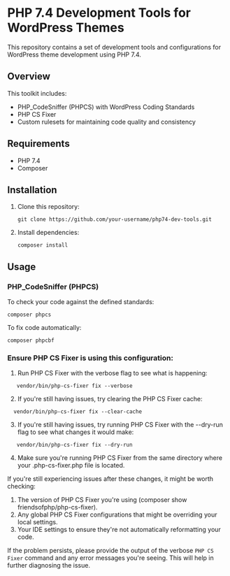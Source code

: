 # PHP 7.4 Development Tools for WordPress Themes

This repository contains a set of development tools and configurations for WordPress theme development using PHP 7.4.

## Overview

This toolkit includes:

- PHP_CodeSniffer (PHPCS) with WordPress Coding Standards
- PHP CS Fixer
- Custom rulesets for maintaining code quality and consistency

## Requirements

- PHP 7.4
- Composer

## Installation

1. Clone this repository:
   ```
   git clone https://github.com/your-username/php74-dev-tools.git
   ```

2. Install dependencies:
   ```
   composer install
   ```

## Usage

### PHP_CodeSniffer (PHPCS)

To check your code against the defined standards:
```
composer phpcs
```

To fix code automatically:
```
composer phpcbf
```
### Ensure PHP CS Fixer is using this configuration:

1. Run PHP CS Fixer with the verbose flag to see what is happening:
```
   vendor/bin/php-cs-fixer fix --verbose
```

2. If you're still having issues, try clearing the PHP CS Fixer cache:

```
  vendor/bin/php-cs-fixer fix --clear-cache
```

3. If you're still having issues, try running PHP CS Fixer with the --dry-run flag to see what changes it would make:

```
   vendor/bin/php-cs-fixer fix --dry-run
```

4. Make sure you're running PHP CS Fixer from the same directory where your .php-cs-fixer.php file is located.

If you're still experiencing issues after these changes, it might be worth checking:
1. The version of PHP CS Fixer you're using (composer show friendsofphp/php-cs-fixer).
2. Any global PHP CS Fixer configurations that might be overriding your local settings.
3. Your IDE settings to ensure they're not automatically reformatting your code.

If the problem persists, please provide the output of the verbose `PHP CS Fixer` command and any error messages you're seeing. This will help in further diagnosing the issue.